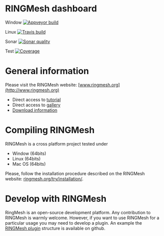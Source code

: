 RINGMesh dashboard
=====================

Window [![Appveyor build](https://ci.appveyor.com/api/projects/status/nlso0s96wcuge2vn/branch/master?svg=true)](https://ci.appveyor.com/project/ringmesh/ringmesh/branch/master)

Linux [![Travis build](https://travis-ci.org/ringmesh/RINGMesh.svg?branch=master)](https://travis-ci.org/ringmesh/RINGMesh)

Sonar [![Sonar quality](https://sonarcloud.io/api/badges/gate?key=ringmesh)](https://sonarcloud.io/dashboard/index/ringmesh)

Test [![Coverage](https://sonarcloud.io/api/badges/measure?key=ringmesh&metric=coverage)](https://sonarcloud.io/dashboard/index/ringmesh)

General information
====================

Please visit the RINGMesh website: [www.ringmesh.org](http://www.ringmesh.org)
 * Direct access to [tutorial](http://ringmesh.org/try/tutorials/)
 * Direct access to [gallery](http://ringmesh.org/gallery/)
 * [Download information](http://ringmesh.org/download/)
 
Compiling RINGMesh
====================

RINGMesh is a cross platform project tested under 
 * Window (64bits)
 * Linux (64bits)
 * Mac OS (64bits)
 
Please, follow the installation procedure described on the RINGMesh website: [ringmesh.org/try/installation/](http://ringmesh.org/try/installation/). 

Develop with RINGMesh
=====================
RingMesh is an open-source development platform. 
Any contribution to RINGMesh is warmly welcome. 
However, if you want to use RINGMesh for a particular usage you may need to develop a plugin. 
An example the [RINGMesh plugin](https://github.com/ringmesh/RINGMeshPluginExample) structure is available on github.